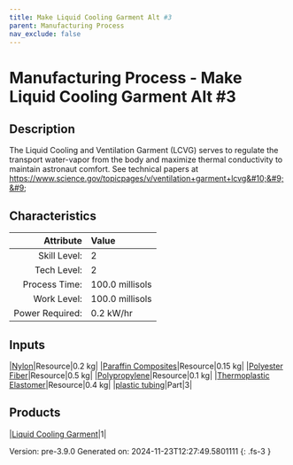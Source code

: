 ```yaml
---
title: Make Liquid Cooling Garment Alt #3
parent: Manufacturing Process
nav_exclude: false
---
```

# Manufacturing Process - Make Liquid Cooling Garment Alt #3

## Description
 The Liquid Cooling and Ventilation Garment (LCVG) serves to regulate the transport &#10;&#9;&#9;&#9;water-vapor from the body and maximize thermal conductivity to maintain astronaut comfort.&#10;&#9;&#9;&#9;See technical papers at https://www.science.gov/topicpages/v/ventilation+garment+lcvg&#10;&#9;&#9;

## Characteristics

| Attribute      | Value |
|--------:|:------|
|Skill Level:|2|
|Tech Level:|2|
|Process Time:|100.0 millisols|
|Work Level:|100.0 millisols|
|Power Required:|0.2 kW/hr|

## Inputs

|[Nylon](../resource/nylon.html)|Resource|0.2 kg|
|[Paraffin Composites](../resource/paraffin-composites.html)|Resource|0.15 kg|
|[Polyester Fiber](../resource/polyester-fiber.html)|Resource|0.5 kg|
|[Polypropylene](../resource/polypropylene.html)|Resource|0.1 kg|
|[Thermoplastic Elastomer](../resource/thermoplastic-elastomer.html)|Resource|0.4 kg|
|[plastic tubing](../part/plastic-tubing.html)|Part|3|

## Products

|[Liquid Cooling Garment](../part/liquid-cooling-garment.html)|1|


Version: pre-3.9.0 Generated on: 2024-11-23T12:27:49.5801111
{: .fs-3 }

